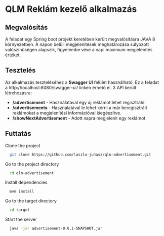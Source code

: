 # QLM Reklám kezelő alkalmazás

## Megvalósítás

A feladat egy Spring boot projekt keretében került megvalósításra JAVA 8 környezetben.
A napon belüli megjelenítések meghatározása súlyozott valószínűségen alapszik, figyelembe véve a napi maximum megjelenítés értékét.

## Tesztelés

Az alkalmazás teszteléséhez a **Swagger UI** felület használható.
Ez a feladat a http://localhost:8080/swagger-ui/ linken érhető el.
3 API került létrehozásra:
  - **/advertisement** - Használatával egy új reklámot lehet regisztrálni
  - **/advertisements** - Használatával le lehet kérni a már beregisztrált reklámokat a megjelenítési információval kiegészítve.
  - **/showNextAdvertisement** - Adott napra megjelenít egy reklámot

## Futtatás

Clone the project

```bash
  git clone https://github.com/laszlo-juhasz/qlm-advertisement.git
```

Go to the project directory

```bash
  cd qlm-advertisement
```

Install dependencies

```bash
  mvn install
```

Go to the target directory

```bash
  cd target 
```

Start the server

```bash
  java -jar advertisement-0.0.1-SNAPSHOT.jar
```

